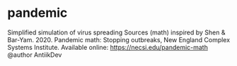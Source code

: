 # pandemic

Simplified simulation of virus spreading
Sources (math) inspired by Shen & Bar-Yam. 2020. Pandemic math:
Stopping outbreaks, New England Complex Systems Institute.
Available online: https://necsi.edu/pandemic-math
@author AntiikDev
